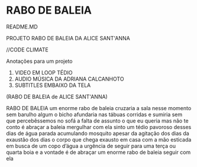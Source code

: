 RABO DE BALEIA
========
README.MD

PROJETO RABO DE BALEIA DA ALICE SANT'ANNA

//CODE CLIMATE


Anotações para um projeto

1. VIDEO EM LOOP TÉDIO
2. AUDIO MÚSICA DA ADRIANA CALCANHOTO
3. SUBTITLES EMBAIXO DA TELA

(RABO DE BALEIA de ALICE SANT'ANNA)


RABO DE BALEIA
um enorme rabo de baleia
cruzaria a sala nesse momento
sem barulho algum o bicho
afundaria nas tábuas corridas
e sumiria sem que percebêssemos
no sofá a falta de assunto
o que eu queria mas não te conto
é abraçar a baleia mergulhar com ela
sinto um tédio pavoroso desses dias
de água parada acumulando mosquito
apesar da agitação dos dias
da exaustão dos dias
o corpo que chega exausto em casa
com a mão esticada em busca
de um copo d’água
a urgência de seguir para uma terça
ou quarta boia e a vontade
é de abraçar um enorme
rabo de baleia seguir com ela
